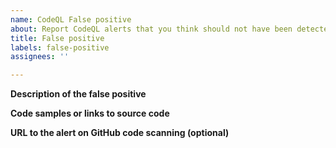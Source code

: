 ```yaml
---
name: CodeQL False positive
about: Report CodeQL alerts that you think should not have been detected (not applicable, not exploitable, etc.)
title: False positive
labels: false-positive
assignees: ''

---
```


**Description of the false positive**

<!-- Please explain briefly why you think it shouldn't be included. -->

**Code samples or links to source code**

<!--
For open source code: file links with line numbers on GitHub, for example:
https://github.com/github/codeql/blob/dc440aaee6695deb0d9676b87e06ea984e1b4ae5/javascript/ql/test/query-tests/Security/CWE-078/CommandInjection/exec-sh2.js#L10

For closed source code: (redacted) code samples that illustrate the problem, for example:

```
function execSh(command, options) {
    return cp.spawn(getShell(), ["-c", command], options) // <- command line injection
};
```
-->

**URL to the alert on GitHub code scanning (optional)**

<!--
1. Open the project on GitHub.com.
2. Switch to the `Security` tab.
3. Browse to the alert that you would like to report.
4. Copy and paste the page URL here.
-->
